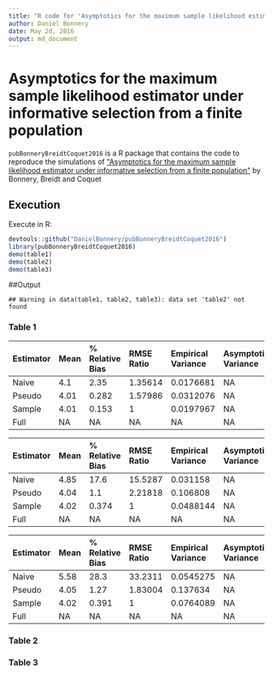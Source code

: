 ```yaml
---
title: "R code for 'Asymptotics for the maximum sample likelihood estimator under informative selection from a finite population'"
author: Daniel Bonnery
date: May 2d, 2016
output: md_document
---
```



# Asymptotics for the maximum sample likelihood estimator under informative selection from a finite population

`pubBonneryBreidtCoquet2016` is a R package that contains the code to reproduce the simulations of ["Asymptotics for the maximum sample likelihood estimator under informative selection from a finite population"](http://www.e-publications.org/ims/submission/BEJ/user/submissionFile/23537?confirm=3b2ff5b3) by Bonnery, Breidt and Coquet

## Execution
Execute in R:

```r
devtools::github("DanielBonnery/pubBonneryBreidtCoquet2016")
library(pubBonneryBreidtCoquet2016)
demo(table1)
demo(table2)
demo(table3)
```

##Output



```
## Warning in data(table1, table2, table3): data set 'table2' not found
```
                                                                                                
### Table 1


|Estimator |Mean |% Relative Bias |RMSE Ratio |Empirical Variance |Asymptotic Variance |
|:---------|:----|:---------------|:----------|:------------------|:-------------------|
|Naive     |4.1  |2.35            |1.35614    |0.0176681          |NA                  |
|Pseudo    |4.01 |0.282           |1.57986    |0.0312076          |NA                  |
|Sample    |4.01 |0.153           |1          |0.0197967          |NA                  |
|Full      |NA   |NA              |NA         |NA                 |NA                  |



|Estimator |Mean |% Relative Bias |RMSE Ratio |Empirical Variance |Asymptotic Variance |
|:---------|:----|:---------------|:----------|:------------------|:-------------------|
|Naive     |4.85 |17.6            |15.5287    |0.031158           |NA                  |
|Pseudo    |4.04 |1.1             |2.21818    |0.106808           |NA                  |
|Sample    |4.02 |0.374           |1          |0.0488144          |NA                  |
|Full      |NA   |NA              |NA         |NA                 |NA                  |



|Estimator |Mean |% Relative Bias |RMSE Ratio |Empirical Variance |Asymptotic Variance |
|:---------|:----|:---------------|:----------|:------------------|:-------------------|
|Naive     |5.58 |28.3            |33.2311    |0.0545275          |NA                  |
|Pseudo    |4.05 |1.27            |1.83004    |0.137634           |NA                  |
|Sample    |4.02 |0.391           |1          |0.0764089          |NA                  |
|Full      |NA   |NA              |NA         |NA                 |NA                  |

### Table 2




### Table 3


